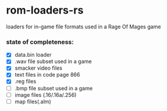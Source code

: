 # rom-loaders-rs
loaders for in-game file formats used in a Rage Of Mages game

### state of completeness:
- [x] data.bin loader
- [x] .wav file subset used in a game
- [x] smacker video files
- [x] text files in code page 866
- [x] .reg files
- [ ] .bmp file subset used in a game
- [ ] image files (.16/.16a/.256)
- [ ] map files(.alm)

